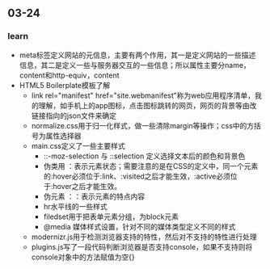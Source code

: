 ## 03-24





 











### learn

<ul>
    <li>meta标签定义网站的元信息，主要有两个作用，其一是定义网站的一些描述信息，其二是定义一些与服务器交互的一些信息；所以属性主要分name，content和http-equiv，content</li>
    <li>HTML5 Boilerplate模板了解
        <ul>
            <li> link rel="manifest" href="site.webmanifest"称为web应用程序清单，我的理解，如手机上的app图标，点击图标跳转的网页，网页的背景等由改链接指向的json文件来确定</li>
            <li>normalize.css用于归一化样式，做一些清除margin等操作；css中的方括号为属性选择器</li>
            <li>main.css定义了一些主要样式
                <ul>
                    <li>::-moz-selection 与 ::selection 定义选择文本后的颜色和背景色</li>
                    <li>伪类用 ：表示元素状态；需要注意的是在CSS的定义中，同一个元素的:hover必须位于:link、:visited之后才能生效，:active必须位于:hover之后才能生效。</li>
                    <li>伪元素 ：：表示元素的特点内容</li>
                    <li>hr水平线的一些样式</li>
                    <li>filedset用于把表单元素分组，为block元素</li>
                    <li>@media 媒体样式设置，针对不同的媒体类型定义不同的样式</li>
                </ul>
            </li>
            <li>modernizr.js用于检测浏览器支持的特性，然后对不支持的特性进行处理</li>
            <li>plugins.js写了一段代码判断浏览器是否支持console，如果不支持则将console对象中的方法赋值为空{}</li>
        </ul>
    </li>
</ul>

